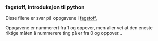 ### fagstoff, introduksjon til python
Disse filene er svar på oppgavene i [fagstoff.](https://github.com/fagstoff/Python-intro/blob/master/Fagstoff/index.ipynb)

Oppgavene er nummerert fra 1 og oppover, men aller vet at den eneste riktige måten å nummerere ting på er fra 0 og oppover...
